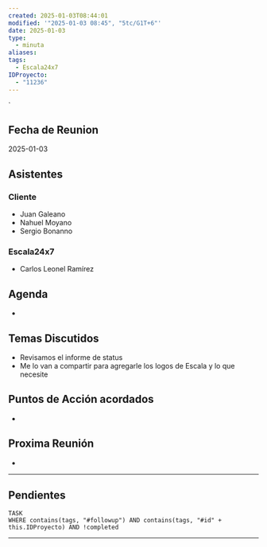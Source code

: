 ```yaml
---
created: 2025-01-03T08:44:01
modified: '"2025-01-03 08:45", "5tc/G1T+6"'
date: 2025-01-03
type:
  - minuta
aliases: 
tags:
  - Escala24x7
IDProyecto:
  - "11236"
---
```


`


## Fecha de Reunion
2025-01-03

## Asistentes

### Cliente
* Juan Galeano
* Nahuel Moyano
* Sergio Bonanno
### Escala24x7
- Carlos Leonel Ramírez
## Agenda
* 
## Temas Discutidos
*  Revisamos el informe de status
* Me lo van a compartir para agregarle los logos de Escala y lo que necesite 

## Puntos de Acción acordados
- 

## Proxima Reunión
*   

--- 
## Pendientes

```dataview
TASK
WHERE contains(tags, "#followup") AND contains(tags, "#id" + this.IDProyecto) AND !completed
```

---

